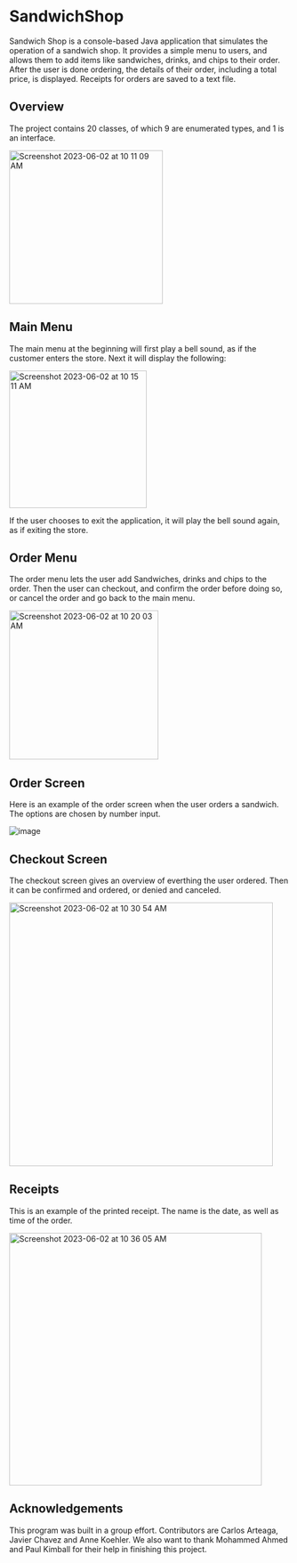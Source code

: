 # SandwichShop
Sandwich Shop is a console-based Java application that simulates the operation of a sandwich shop.
It provides a simple menu to users, and allows them to add items like sandwiches, drinks, and chips to their order.
After the user is done ordering, the details of their order, including a total price, is displayed. Receipts for orders are saved to a text file.

## Overview
The project contains 20 classes, of which 9 are enumerated types, and 1 is an interface. 

<img width="276" alt="Screenshot 2023-06-02 at 10 11 09 AM" src="https://github.com/Javich23/SandwichShop/assets/130683435/17634d7d-037a-47f8-9c27-21a6f215d23a">

## Main Menu
The main menu at the beginning will first play a bell sound, as if the customer enters the store. 
Next it will display the following:

<img width="247" alt="Screenshot 2023-06-02 at 10 15 11 AM" src="https://github.com/Javich23/SandwichShop/assets/130683435/f3e4a796-04e4-4bb1-9dd0-6d76318132e3">

If the user chooses to exit the application, it will play the bell sound again, as if exiting the store. 

## Order Menu
The order menu lets the user add Sandwiches, drinks and chips to the order. Then the user can checkout, 
and confirm the order before doing so, or cancel the order and go back to the main menu. 

<img width="268" alt="Screenshot 2023-06-02 at 10 20 03 AM" src="https://github.com/Javich23/SandwichShop/assets/130683435/f98eb607-3e6c-4515-a23e-cbc697fd1bf7">

## Order Screen
Here is an example of the order screen when the user orders a sandwich. 
The options are chosen by number input. 

![image](https://github.com/Javich23/SandwichShop/assets/129972695/3634eacb-2a6a-4200-a6f7-7348224b9d86)

## Checkout Screen
The checkout screen gives an overview of everthing the user ordered. Then it can be confirmed and ordered, or denied and canceled. 

<img width="474" alt="Screenshot 2023-06-02 at 10 30 54 AM" src="https://github.com/Javich23/SandwichShop/assets/130683435/76eb47b8-14e9-43b7-a15e-30e5da03d7c5">

## Receipts
This is an example of the printed receipt. The name is the date, as well as time of the order. 

<img width="454" alt="Screenshot 2023-06-02 at 10 36 05 AM" src="https://github.com/Javich23/SandwichShop/assets/130683435/6dd6a3f7-f43d-4789-ae8f-65bdb1075f93">

## Acknowledgements
This program was built in a group effort. Contributors are Carlos Arteaga, Javier Chavez and Anne Koehler. 
We also want to thank Mohammed Ahmed and Paul Kimball for their help in finishing this project. 
